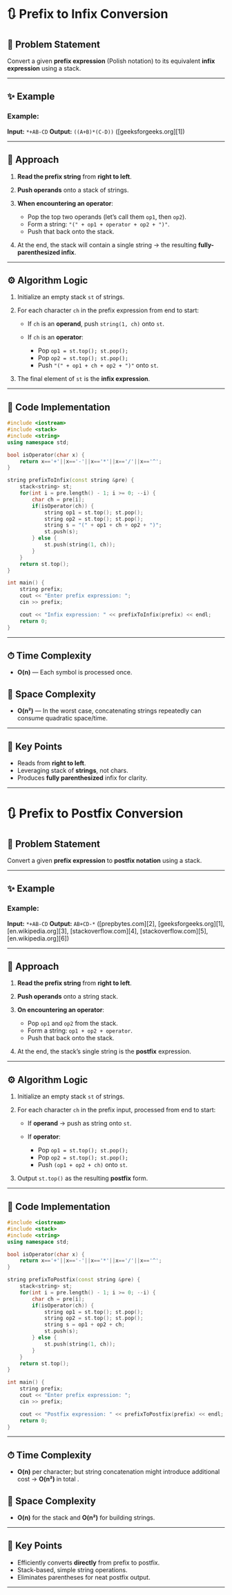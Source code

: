 # 🔃 Prefix to Infix Conversion

## 📝 Problem Statement

Convert a given **prefix expression** (Polish notation) to its equivalent **infix expression** using a stack.

---

## ✨ Example

### Example:

**Input:** `*+AB-CD`
**Output:** `((A+B)*(C‑D))` ([geeksforgeeks.org][1])

---

## 🚀 Approach

1. **Read the prefix string** from **right to left**.
2. **Push operands** onto a stack of strings.
3. **When encountering an operator**:

   * Pop the top two operands (let’s call them `op1`, then `op2`).
   * Form a string: `"(" + op1 + operator + op2 + ")"`.
   * Push that back onto the stack.
4. At the end, the stack will contain a single string → the resulting **fully-parenthesized infix**.

---

## ⚙️ Algorithm Logic

1. Initialize an empty stack `st` of strings.
2. For each character `ch` in the prefix expression from end to start:

   * If `ch` is an **operand**, push `string(1, ch)` onto `st`.
   * If `ch` is an **operator**:

     * Pop `op1 = st.top(); st.pop();`
     * Pop `op2 = st.top(); st.pop();`
     * Push `"(" + op1 + ch + op2 + ")"` onto `st`.
3. The final element of `st` is the **infix expression**.

---

## 🔢 Code Implementation

```cpp
#include <iostream>
#include <stack>
#include <string>
using namespace std;

bool isOperator(char x) {
    return x=='+'||x=='-'||x=='*'||x=='/'||x=='^';
}

string prefixToInfix(const string &pre) {
    stack<string> st;
    for(int i = pre.length() - 1; i >= 0; --i) {
        char ch = pre[i];
        if(isOperator(ch)) {
            string op1 = st.top(); st.pop();
            string op2 = st.top(); st.pop();
            string s = "(" + op1 + ch + op2 + ")";
            st.push(s);
        } else {
            st.push(string(1, ch));
        }
    }
    return st.top();
}

int main() {
    string prefix;
    cout << "Enter prefix expression: ";
    cin >> prefix;

    cout << "Infix expression: " << prefixToInfix(prefix) << endl;
    return 0;
}
```

---

## ⏱ Time Complexity

* **O(n)** — Each symbol is processed once.

## 💾 Space Complexity

* **O(n²)** — In the worst case, concatenating strings repeatedly can consume quadratic space/time.

---

## 🌟 Key Points

* Reads from **right to left**.
* Leveraging stack of **strings**, not chars.
* Produces **fully parenthesized** infix for clarity.

---

# 🔃 Prefix to Postfix Conversion

## 📝 Problem Statement

Convert a given **prefix expression** to **postfix notation** using a stack.

---

## ✨ Example

### Example:

**Input:** `*+AB-CD`
**Output:** `AB+CD-*` ([prepbytes.com][2], [geeksforgeeks.org][1], [en.wikipedia.org][3], [stackoverflow.com][4], [stackoverflow.com][5], [en.wikipedia.org][6])

---

## 🚀 Approach

1. **Read the prefix string** from **right to left**.
2. **Push operands** onto a string stack.
3. **On encountering an operator**:

   * Pop `op1` and `op2` from the stack.
   * Form a string: `op1 + op2 + operator`.
   * Push that back onto the stack.
4. At the end, the stack’s single string is the **postfix** expression.

---

## ⚙️ Algorithm Logic

1. Initialize an empty stack `st` of strings.
2. For each character `ch` in the prefix input, processed from end to start:

   * If **operand** → push as string onto `st`.
   * If **operator**:

     * Pop `op1 = st.top(); st.pop();`
     * Pop `op2 = st.top(); st.pop();`
     * Push `(op1 + op2 + ch)` onto `st`.
3. Output `st.top()` as the resulting **postfix** form.

---

## 🔢 Code Implementation

```cpp
#include <iostream>
#include <stack>
#include <string>
using namespace std;

bool isOperator(char x) {
    return x=='+'||x=='-'||x=='*'||x=='/'||x=='^';
}

string prefixToPostfix(const string &pre) {
    stack<string> st;
    for(int i = pre.length() - 1; i >= 0; --i) {
        char ch = pre[i];
        if(isOperator(ch)) {
            string op1 = st.top(); st.pop();
            string op2 = st.top(); st.pop();
            string s = op1 + op2 + ch;
            st.push(s);
        } else {
            st.push(string(1, ch));
        }
    }
    return st.top();
}

int main() {
    string prefix;
    cout << "Enter prefix expression: ";
    cin >> prefix;

    cout << "Postfix expression: " << prefixToPostfix(prefix) << endl;
    return 0;
}
```

---

## ⏱ Time Complexity

* **O(n)** per character; but string concatenation might introduce additional cost → **O(n²)** in total .

## 💾 Space Complexity

* **O(n)** for the stack and **O(n²)** for building strings.

---

## 🌟 Key Points

* Efficiently converts **directly** from prefix to postfix.
* Stack-based, simple string operations.
* Eliminates parentheses for neat postfix output.

---
